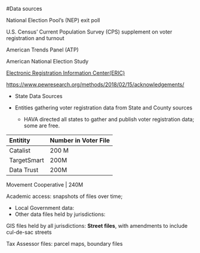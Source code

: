 #Data sources


National Election Pool’s (NEP) exit poll

U.S. Census’ Current Population Survey (CPS) supplement on voter registration and turnout

American Trends Panel (ATP)

American National Election Study


[Electronic Registration Information Center(ERIC)](http://www.ericstates.org/)

https://www.pewresearch.org/methods/2018/02/15/acknowledgements/

- State Data Sources

- Entities gathering voter registration data from State and County sources
  - HAVA directed all states to gather and publish voter registration data; some are free.

Entitity | Number in Voter File
:--- | :---
Catalist| 200 M
TargetSmart| 200M
Data Trust |200M


Movement Cooperative  | 240M


Academic access: snapshots of files over time;

- Local Government data:
- Other data files held by jurisdictions:

GIS files held by all jurisdictions: **Street files**, with amendments to include cul-de-sac streets

Tax Assessor files: parcel maps, boundary files
